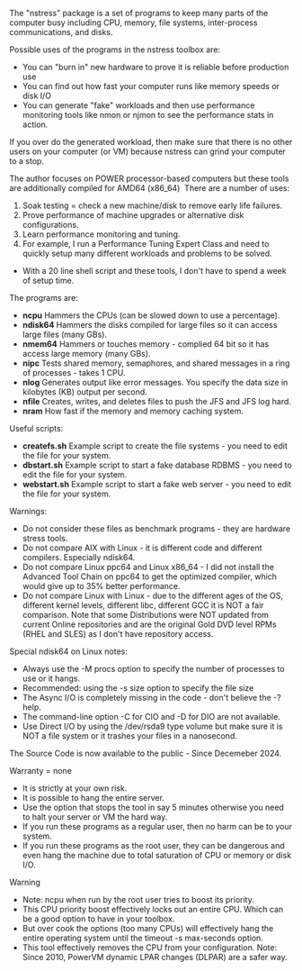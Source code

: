 The "nstress" package is a set of programs to keep many parts of the computer busy including CPU, memory, file systems, inter-process communications, and disks.

Possible uses of the programs in the nstress toolbox are:
 - You can "burn in" new hardware to prove it is reliable before production use
 - You can find out how fast your computer runs like memory speeds or disk I/O
 - You can generate "fake" workloads and then use performance monitoring tools like nmon or njmon to see the performance stats in action.

If you over do the generated workload, then make sure that there is no other users on your computer (or VM) because nstress can grind your computer to a stop.

The author focuses on POWER processor-based computers but these tools are additionally compiled for AMD64 (x86_64)
​
There are a number of uses:

1. Soak testing = check a new machine/disk to remove early life failures.
2. Prove performance of machine upgrades or alternative disk configurations.
3. Learn performance monitoring and tuning.
4. For example, I run a Performance Tuning Expert Class and need to quickly setup many different workloads and problems to be solved. 
 - With a 20 line shell script and these tools, I don't have to spend a week of setup time.

The programs are:
 - **ncpu**	Hammers the CPUs (can be slowed down to use a percentage).
 - **ndisk64**	Hammers the disks compiled for large files so it can access large files (many GBs).
 - **nmem64**	Hammers or touches memory - complied 64 bit so it has access large memory (many GBs).
 - **nipc**	Tests shared memory, semaphores, and shared messages in a ring of processes - takes 1 CPU.
 - **nlog**	Generates output like error messages. You specify the data size in kilobytes (KB) output per second.
 - **nfile**	Creates, writes, and deletes files to push the JFS and JFS log hard.
 - **nram** How fast if the memory and memory caching system.

Useful scripts:
 - **createfs.sh**	Example script to create the file systems - you need to edit the file for your system.
 - **dbstart.sh**	Example script to start a fake database RDBMS - you need to edit the file for your system.
 - **webstart.sh**	Example script to start a fake web server - you need to edit the file for your system.

Warnings:
 - Do not consider these files as benchmark programs - they are hardware stress tools.
 - Do not compare AIX with Linux - it is different code and different compilers. Especially ndisk64.
 - Do not compare Linux ppc64 and Linux x86_64 - I did not install the Advanced Tool Chain on ppc64 to get the optimized compiler, which would give up to 35% better performance.
 - Do not compare Linux with Linux - due to the different ages of the OS, different kernel levels, different libc, different GCC it is NOT a fair comparison. Note that some Distributions were NOT updated from current Online repositories and are the original Gold DVD level RPMs (RHEL and SLES) as I don't have repository access.

Special ndisk64 on Linux notes:
 - Always use the -M procs option to specify the number of processes to use or it hangs.
 - Recommended: using the -s size option to specify the file size
 - The Async I/O is completely missing in the code - don't believe the -? help.
 - The command-line option -C for CIO and -D for DIO are not available. 
 - Use Direct I/O by using the /dev/rsda9 type volume but make sure it is NOT a file system or it trashes your files in a nanosecond.

The Source Code is now available to the public - Since Decemeber 2024.

Warranty = none
 - It is strictly at your own risk.
 - It is possible to hang the entire server.
 - Use the option that stops the tool in say 5 minutes otherwise you need to halt your server or VM the hard way.
 - If you run these programs as a regular user, then no harm can be to your system.
 - If you run these programs as the root user, they can be dangerous and even hang the machine due to total saturation of CPU or memory or disk I/O.

Warning
 - Note: ncpu when run by the root user tries to boost its priority.
 - This CPU priority boost effectively locks out an entire CPU. Which can be a good option to have in your toolbox.
 - But over cook the options (too many CPUs) will effectively hang the entire operating system until the timeout -s max-seconds option. 
 - This tool effectively removes the CPU from your configuration. Note: Since 2010, PowerVM dynamic LPAR changes (DLPAR) are a safer way.
